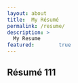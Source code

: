 ```yaml
---
layout: about
title:  My Résumé
permalink: /resume/
description: >
  My Resume
featured:        true
---
```


## Résumé 111